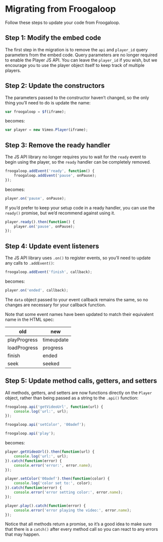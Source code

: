 # Migrating from Froogaloop

Follow these steps to update your code from Froogaloop.

## Step 1: Modify the embed code

The first step in the migration is to remove the `api` and `player_id` query
parameters from the embed code. Query parameters are no longer required to
enable the Player JS API. You can leave the `player_id` if you wish, but we
encourage you to use the player object itself to keep track of multiple players.

## Step 2: Update the constructors

The parameters passed to the constructor haven’t changed, so the only thing
you’ll need to do is update the name:

```js
var froogaloop = $f(iframe);
```

becomes:

```js
var player = new Vimeo.Player(iframe);
```

## Step 3: Remove the ready handler

The JS API library no longer requires you to wait for the `ready` event to begin
using the player, so the `ready` handler can be completely removed.

```js
froogaloop.addEvent('ready', function() {
    froogaloop.addEvent('pause', onPause);
});
```

becomes:

```js
player.on('pause', onPause);
```

If you’d prefer to keep your setup code in a ready handler, you can use the
`ready()` promise, but we’d recommend against using it.

```js
player.ready().then(function() {
    player.on('pause', onPause);
});
```

## Step 4: Update event listeners

The JS API library uses `.on()` to register events, so you’ll need to update any
calls to `.addEvent()`:

```js
froogaloop.addEvent('finish', callback);
```

becomes:

```js
player.on('ended', callback);
```

The `data` object passed to your event callback remains the same, so no changes
are necessary for your callback function.

Note that some event names have been updated to match their equivalent name in
the HTML spec:

| old          | new        |
| ------------ | ---------- |
| playProgress | timeupdate |
| loadProgress | progress   |
| finish       | ended      |
| seek         | seeked     |


## Step 5: Update method calls, getters, and setters

All methods, getters, and setters are now functions directly on the `Player`
object, rather than being passed as a string to the `.api()` function:

```js
froogaloop.api('getVideoUrl', function(url) {
    console.log('url:', url);
});

froogaloop.api('setColor', '00adef');

froogaloop.api('play');
```

becomes:

```js
player.getVideoUrl().then(function(url) {
    console.log('url:', url);
}).catch(function(error) {
    console.error('error:', error.name);
});

player.setColor('00adef').then(function(color) {
    console.log('color set to:', color);
}).catch(function(error) {
    console.error('error setting color:', error.name);
});

player.play().catch(function(error) {
    console.error('error playing the video:', error.name);
});
```

Notice that all methods return a promise, so it’s a good idea to make sure that
there is a `catch()` after every method call so you can react to any errors
that may happen.
